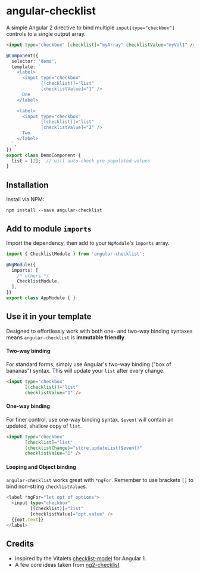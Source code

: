# angular-checklist

A simple Angular 2 directive to bind multiple `input[type="checkbox"]` controls
to a single output array.


```html
<input type="checkbox" [checklist]="myArray" checklistValue="myVal1" />
```


```ts
@Component({
  selector: 'demo',
  template: `
    <label>
      <input type="checkbox"
             [(checklist)]="list"
             [checklistValue]="1" />
      One
    </label>

    <label>
      <input type="checkbox"
             [(checklist)]="list"
             [checklistValue]="2" />
      Two
    </label>
  `,
})
export class DemoComponent {
  list = [2];  // will auto-check pre-populated values
}
```


## Installation

Install via NPM:

```
npm install --save angular-checklist
```



## Add to module `imports`

Import the dependency, then add to your `NgModule`'s `imports` array.

```ts
import { ChecklistModule } from 'angular-checklist';

@NgModule({
  imports: [
    /* others */
    ChecklistModule,
  ],
})
export class AppModule { }
```



## Use it in your template

Designed to effortlessly work with both one- and two-way binding syntaxes means
`angular-checklist` is **immutable friendly**.


#### Two-way binding

For standard forms, simply use Angular's two-way binding ("box of bananas")
syntax. This will update your `list` after every change.

```html
<input type="checkbox"
       [(checklist)]="list"
       checklistValue="1" />
```


#### One-way binding

For finer control, use one-way binding syntax. `$event` will contain an
updated, shallow copy of `list`.

```html
<input type="checkbox"
       [checklist]="list"
       (checklistChange)="store.updateList($event)"
       checklistValue="1" />
```


#### Looping and Object binding

`angular-checklist` works great with `*ngFor`. Remember to use brackets `[]` to
bind non-string `checklistValue`s.

```ts
<label *ngFor="let opt of options">
  <input type="checkbox"
         [(checklist)]="list"
         [checklistValue]="opt.value" />
  {{opt.text}}
</label>
```


## Credits

- Inspired by the Vitalets [checklist-model](https://vitalets.github.io/checklist-model/) for Angular 1.
- A few core ideas taken from [ng2-checklist](https://github.com/amaanm/ng2-checklist)